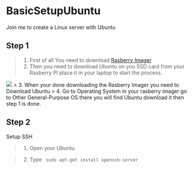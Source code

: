 # BasicSetupUbuntu
Join me to create a Linux server with Ubuntu

## Step 1 
> 1. First of all You need to download [Rasberry Imager](https://www.raspberrypi.com/software/).
> 2. Then you need to download Ubuntu on you SSD card from your Rasberry PI place it in your laptop to start the process. 
<img src="https://i.imgur.com/YhBR0cL.png">
> 3. When your done downloading the Rasberry Imager you need to Download Ubuntu
> 4. Go to Operating System in your rasberry imager go to Other General-Purpose OS there you will find Ubuntu download it then step 1 is done. 


## Step 2
Setup SSH 

> 1. Open your Ubuntu 

> 2. Type
> ```  sudo apt-get install openssh-server ``` 
